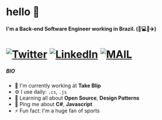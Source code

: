 # hello 👋
#### I'm a Back-end Software Engineer working in Brazil. (:basketball::computer::pizza::airplane:)
# [![Twitter](https://img.shields.io/badge/twitter-%231DA1F2.svg?&style=for-the-badge&logo=twitter&logoColor=white)](https://twitter.com/FelixJordhan) [![LinkedIn](https://img.shields.io/badge/linkedin-%230077B5.svg?&style=for-the-badge&logo=linkedin&logoColor=white)](https://www.linkedin.com/in/jordhanfelix/) [![MAIL](https://img.shields.io/badge/Microsoft_Outlook-0078D4?style=for-the-badge&logo=microsoft-outlook&logoColor=white)](mailto:jordhanfelix@hotmail.com) 

##### BIO

- 🏢 I'm currently working at **Take Blip**
- ⚙️ I use daily: `.cs`, `.js`
- 🌱 Learning all about **Open Source**, **Design Patterns**
- 💬 Ping me about **C#**, **Javascript**
- ⚡️ Fun fact: I'm a huge fan of sports
